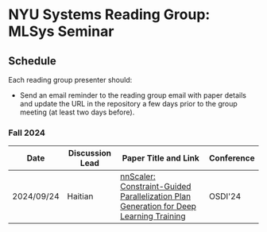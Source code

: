 # NYU Systems Reading Group: MLSys Seminar

## Schedule

Each reading group presenter should:
- Send an email reminder to the reading group email with paper details and update the URL in the repository a few days prior to the group meeting (at least two days before).

### Fall 2024
| Date | Discussion Lead | Paper Title and Link | Conference |
| ------------ | ------------ | ------------ | ------------ |
| 2024/09/24 | Haitian | [nnScaler: Constraint-Guided Parallelization Plan Generation for Deep Learning Training](https://www.usenix.org/conference/osdi24/presentation/lin-zhiqi) | OSDI'24 |
